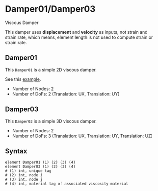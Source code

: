 # Damper01/Damper03

Viscous Damper

This damper uses **displacement** and **velocity** as inputs, not strain and strain rate, which means, element length is
not used to compute strain or strain rate.

## Damper01

This `Damper01` is a simple 2D viscous damper.

See this [example](../../../Example/Structural/Dynamics/dynamic-analysis-of-a-portal-frame.md).

* Number of Nodes: 2
* Number of DoFs: 2 (Translation: UX, Translation: UY)

## Damper03

This `Damper03` is a simple 3D viscous damper.

* Number of Nodes: 2
* Number of DoFs: 3 (Translation: UX, Translation: UY, Translation: UZ)

## Syntax

```
element Damper01 (1) (2) (3) (4)
element Damper03 (1) (2) (3) (4)
# (1) int, unique tag
# (2) int, node i
# (3) int, node j
# (4) int, material tag of associated viscosity material
```